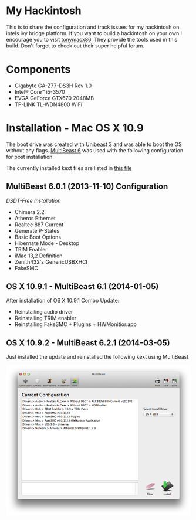 # My Hackintosh

This is to share the configuration and track issues for my hackintosh on intels ivy bridge platform. If you want to build a hackintosh on your own I encourage you to visit [tonymacx86](http://tonymacx86.com). They provide the tools used in this build. Don't forget to check out their super helpful forum. 

# Components

* Gigabyte GA-Z77-DS3H Rev 1.0
* Intel® Core™ i5-3570
* EVGA GeForce GTX670 2048MB
* TP-LINK TL-WDN4800 WiFi

# Installation - Mac OS X 10.9

The boot drive was created with [Unibeast 3](http://www.tonymacx86.com/downloads.php?do=file&id=202) and was able to boot the OS without any flags. [MultiBeast 6](http://www.tonymacx86.com/downloads.php?do=file&id=206) was used with the following configuration for post installation.

The currently installed kext files are listed in [this file](installed_kext.txt)

## MultiBeast 6.0.1 (2013-11-10) Configuration

*DSDT-Free Installation*

* Chimera 2.2
* Atheros Ethernet
* Realtec 887 Current
* Generate P-States
* Basic Boot Options
* Hibernate Mode - Desktop
* TRIM Enabler
* iMac 13,2 Definition
* Zenith432's GenericUSBXHCI
* FakeSMC


## OS X 10.9.1 - MultiBeast 6.1 (2014-01-05) 

After installation of OS X 10.9.1 Combo Update:

* Reinstalling audio driver
* Reinstalling TRIM enabler
* Reinstalling FakeSMC + Plugins + HWMonitior.app

## OS X 10.9.2 - MultiBeast 6.2.1 (2014-03-05)

Just installed the update and reinstalled the following kext using MultiBeast

![MultiBeast Settings](https://github.com/bestimmaa/hackintosh/blob/master/screenshots/1092_update.png?raw=true)
